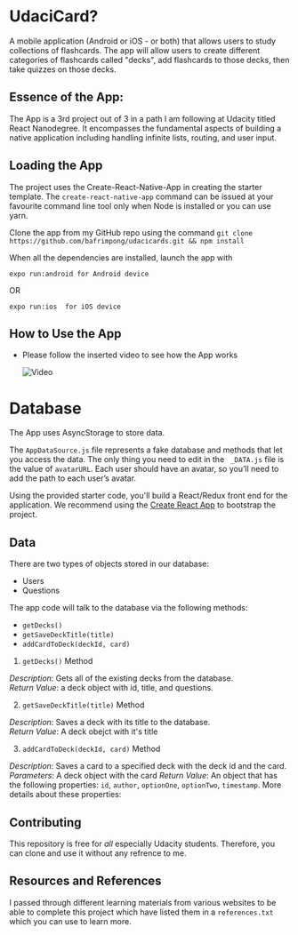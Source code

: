 # UdaciCard?

A mobile application (Android or iOS - or both) that allows users to study collections of flashcards. The app will allow users to create different categories of flashcards called "decks", add flashcards to those decks, then take quizzes on those decks.

## Essence of the App:

The App is a 3rd project out of 3 in a path I am following at Udacity titled React Nanodegree. It encompasses the fundamental aspects of building a native application including handling infinite lists, routing, and user input.

## Loading the App

The project uses the Create-React-Native-App in creating the starter template. 
The `create-react-native-app` command can be issued at your favourite command line tool only when Node is installed or you can use yarn.

Clone the app from my GitHub repo using the command 
```git clone https://github.com/bafrimpong/udacicards.git && npm install```

When all the dependencies are installed, launch the app with

```
expo run:android for Android device
```
OR
```
expo run:ios  for iOS device
```

## How to Use the App

- Please follow the inserted video to see how the App works

  ![Video](src/utils/udacicards.gif 'How the app works')

# Database

The App uses AsyncStorage to store data.

The `AppDataSource.js` file represents a fake database and methods that let you access the data. The only thing you need to edit in the ` _DATA.js` file is the value of `avatarURL`. Each user should have an avatar, so you’ll need to add the path to each user’s avatar.

Using the provided starter code, you'll build a React/Redux front end for the application. We recommend using the [Create React App](https://github.com/facebook/create-react-app) to bootstrap the project.

## Data

There are two types of objects stored in our database:

* Users
* Questions


The app code will talk to the database via the following methods:

* `getDecks()`
* `getSaveDeckTitle(title)`
* `addCardToDeck(deckId, card)`

1) `getDecks()` Method

*Description*: Gets all of the existing decks from the database.  
*Return Value*: a deck object with id, title, and questions.

2) `getSaveDeckTitle(title)` Method

*Description*: Saves a deck with its title to the database.  
*Return Value*: A deck obejct with it's title

3) `addCardToDeck(deckId, card)` Method

*Description*: Saves a card to a specified deck with the deck id and the card.  
*Parameters*:  A deck object with the card
*Return Value*:  An object that has the following properties: `id`, `author`, `optionOne`, `optionTwo`, `timestamp`. More details about these properties:

## Contributing

This repository is free for *all* especially Udacity students. Therefore, you can clone and use it without any refrence to me.

## Resources and References

I passed through different learning materials from various websites to be able to complete this project which have listed them in a `references.txt` which you can use to learn more.